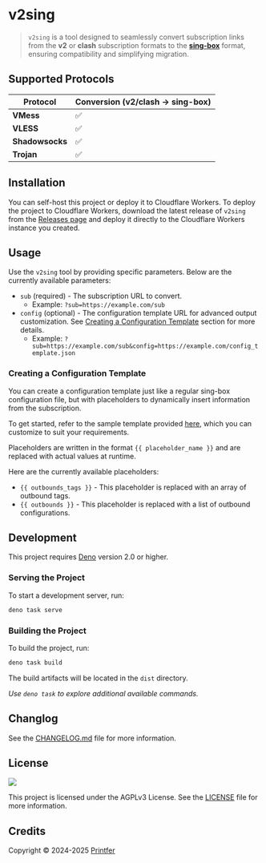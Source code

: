 # v2sing

> `v2sing` is a tool designed to seamlessly convert subscription links from the **v2** or **clash** subscription formats to the [**sing-box**](https://sing-box.sagernet.org/) format, ensuring compatibility and simplifying migration.

## Supported Protocols

| Protocol        | Conversion (v2/clash → sing-box) |
|-----------------|----------------------------------|
| **VMess**       | ✅                               |
| **VLESS**       | ✅                               |
| **Shadowsocks** | ✅                               |
| **Trojan**      | ✅                               |

## Installation

You can self-host this project or deploy it to Cloudflare Workers. To deploy the project to Cloudflare Workers, download the latest release of `v2sing` from the [Releases page](https://github.com/printfer/v2sing/releases) and deploy it directly to the Cloudflare Workers instance you created.

## Usage

Use the `v2sing` tool by providing specific parameters. Below are the currently available parameters:

- `sub` (required) - The subscription URL to convert.
  - Example: `?sub=https://example.com/sub`
- `config` (optional) - The configuration template URL for advanced output customization. See [Creating a Configuration Template](#creating-a-configuration-template) section for more details.
  - Example: `?sub=https://example.com/sub&config=https://example.com/config_template.json`

### Creating a Configuration Template

You can create a configuration template just like a regular sing-box configuration file, but with placeholders to dynamically insert information from the subscription.

To get started, refer to the sample template provided [here](./src/config/template.json), which you can customize to suit your requirements.

Placeholders are written in the format `{{ placeholder_name }}` and are replaced with actual values at runtime.

Here are the currently available placeholders:

- `{{ outbounds_tags }}` - This placeholder is replaced with an array of outbound tags.
- `{{ outbounds }}` - This placeholder is replaced with a list of outbound configurations.

## Development

This project requires [Deno](https://deno.com/) version 2.0 or higher.

### Serving the Project

To start a development server, run:

```bash
deno task serve
```

### Building the Project

To build the project, run:

```bash
deno task build
```

The build artifacts will be located in the `dist` directory.

*Use `deno task` to explore additional available commands.*

## Changlog

See the [CHANGELOG.md](CHANGELOG.md) file for more information.

## License

[![](https://www.gnu.org/graphics/agplv3-with-text-162x68.png)](https://www.gnu.org/licenses/agpl-3.0.html)

This project is licensed under the AGPLv3 License. See the [LICENSE](LICENSE) file for more information.

## Credits

Copyright © 2024-2025 [Printfer](https://github.com/printfer)
